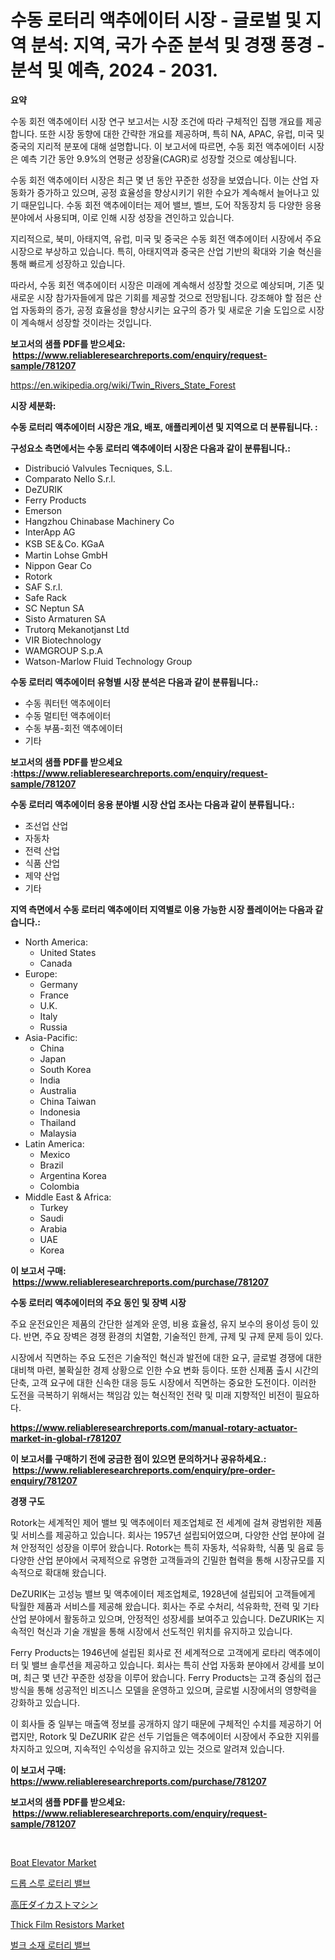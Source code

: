 <p><h1>수동 로터리 액추에이터 시장 - 글로벌 및 지역 분석: 지역, 국가 수준 분석 및 경쟁 풍경 - 분석 및 예측, 2024 - 2031.</h1></p><p><strong>요약</strong></p>
<p><p>수동 회전 액추에이터 시장 연구 보고서는 시장 조건에 따라 구체적인 집행 개요를 제공합니다. 또한 시장 동향에 대한 간략한 개요를 제공하며, 특히 NA, APAC, 유럽, 미국 및 중국의 지리적 분포에 대해 설명합니다. 이 보고서에 따르면, 수동 회전 액추에이터 시장은 예측 기간 동안 9.9%의 연평균 성장율(CAGR)로 성장할 것으로 예상됩니다.</p><p>수동 회전 액추에이터 시장은 최근 몇 년 동안 꾸준한 성장을 보였습니다. 이는 산업 자동화가 증가하고 있으며, 공정 효율성을 향상시키기 위한 수요가 계속해서 늘어나고 있기 때문입니다. 수동 회전 액추에이터는 제어 밸브, 벨브, 도어 작동장치 등 다양한 응용 분야에서 사용되며, 이로 인해 시장 성장을 견인하고 있습니다.</p><p>지리적으로, 북미, 아태지역, 유럽, 미국 및 중국은 수동 회전 액추에이터 시장에서 주요 시장으로 부상하고 있습니다. 특히, 아태지역과 중국은 산업 기반의 확대와 기술 혁신을 통해 빠르게 성장하고 있습니다.</p><p>따라서, 수동 회전 액추에이터 시장은 미래에 계속해서 성장할 것으로 예상되며, 기존 및 새로운 시장 참가자들에게 많은 기회를 제공할 것으로 전망됩니다. 강조해야 할 점은 산업 자동화의 증가, 공정 효율성을 향상시키는 요구의 증가 및 새로운 기술 도입으로 시장이 계속해서 성장할 것이라는 것입니다.</p></p>
<p><strong>보고서의 샘플 PDF를 받으세요: &nbsp;<a href="https://www.reliableresearchreports.com/enquiry/request-sample/781207">https://www.reliableresearchreports.com/enquiry/request-sample/781207</a></strong></p>
<p><a href="https://en.wikipedia.org/wiki/Twin_Rivers_State_Forest">https://en.wikipedia.org/wiki/Twin_Rivers_State_Forest</a></p>
<p><strong>시장 세분화:</strong></p>
<p><strong> 수동 로터리 액추에이터 시장은 개요, 배포, 애플리케이션 및 지역으로 더 분류됩니다. :</strong></p>
<p><strong>구성요소 측면에서는 수동 로터리 액추에이터 시장은 다음과 같이 분류됩니다.:</strong></p>
<p><ul><li>Distribució Valvules Tecniques, S.L.</li><li>Comparato Nello S.r.l.</li><li>DeZURIK</li><li>Ferry Products</li><li>Emerson</li><li>Hangzhou Chinabase Machinery Co</li><li>InterApp AG</li><li>KSB SE＆Co. KGaA</li><li>Martin Lohse GmbH</li><li>Nippon Gear Co</li><li>Rotork</li><li>SAF S.r.l.</li><li>Safe Rack</li><li>SC Neptun SA</li><li>Sisto Armaturen SA</li><li>Trutorq Mekanotjanst Ltd</li><li>VIR Biotechnology</li><li>WAMGROUP S.p.A</li><li>Watson-Marlow Fluid Technology Group</li></ul></p>
<p><strong> 수동 로터리 액추에이터 유형별 시장 분석은 다음과 같이 분류됩니다.:</strong></p>
<p><ul><li>수동 쿼터턴 액추에이터</li><li>수동 멀티턴 액추에이터</li><li>수동 부품-회전 액추에이터</li><li>기타</li></ul></p>
<p><strong>보고서의 샘플 PDF를 받으세요 :<a href="https://www.reliableresearchreports.com/enquiry/request-sample/781207">https://www.reliableresearchreports.com/enquiry/request-sample/781207</a></strong></p>
<p><strong> 수동 로터리 액추에이터 응용 분야별 시장 산업 조사는 다음과 같이 분류됩니다.:</strong></p>
<p><ul><li>조선업 산업</li><li>자동차</li><li>전력 산업</li><li>식품 산업</li><li>제약 산업</li><li>기타</li></ul></p>
<p><strong>지역 측면에서 수동 로터리 액추에이터 지역별로 이용 가능한 시장 플레이어는 다음과 같습니다.:</strong></p>
<p><ul>
    <li>
        North America:
        <ul>
            <li>United States</li>
            <li>Canada</li>
        </ul>
    </li>
    <li>
        Europe:
        <ul>
            <li>Germany</li>
            <li>France</li>
            <li>U.K.</li>
            <li>Italy</li>
            <li>Russia</li>
        </ul>
    </li>
    <li>
        Asia-Pacific:
        <ul>
            <li>China</li>
            <li>Japan</li>
            <li>South Korea</li>
            <li>India</li>
            <li>Australia</li>
            <li>China Taiwan</li>
            <li>Indonesia</li>
            <li>Thailand</li>
            <li>Malaysia</li>
        </ul>
    </li>
    <li>
        Latin America:
        <ul>
            <li>Mexico</li>
            <li>Brazil</li>
            <li>Argentina Korea</li>
            <li>Colombia</li>
        </ul>
    </li>
    <li>
        Middle East & Africa:
        <ul>
            <li>Turkey</li>
            <li>Saudi</li>
            <li>Arabia</li>
            <li>UAE</li>
            <li>Korea</li>
        </ul>
    </li>
    </ul></p>
<p><strong>이 보고서 구매: &nbsp;<a href="https://www.reliableresearchreports.com/purchase/781207">https://www.reliableresearchreports.com/purchase/781207</a></strong></p>
<p><strong>수동 로터리 액추에이터의 주요 동인 및 장벽 시장</strong></p>
<p><p>주요 운전요인은 제품의 간단한 설계와 운영, 비용 효율성, 유지 보수의 용이성 등이 있다. 반면, 주요 장벽은 경쟁 환경의 치열함, 기술적인 한계, 규제 및 규제 문제 등이 있다.</p><p>시장에서 직면하는 주요 도전은 기술적인 혁신과 발전에 대한 요구, 글로벌 경쟁에 대한 대비책 마련, 불확실한 경제 상황으로 인한 수요 변화 등이다. 또한 신제품 출시 시간의 단축, 고객 요구에 대한 신속한 대응 등도 시장에서 직면하는 중요한 도전이다. 이러한 도전을 극복하기 위해서는 책임감 있는 혁신적인 전략 및 미래 지향적인 비전이 필요하다.</p></p>
<p><strong><a href="https://www.reliableresearchreports.com/manual-rotary-actuator-market-in-global-r781207">https://www.reliableresearchreports.com/manual-rotary-actuator-market-in-global-r781207</a></strong></p>
<p><strong>이 보고서를 구매하기 전에 궁금한 점이 있으면 문의하거나 공유하세요.: &nbsp;<a href="https://www.reliableresearchreports.com/enquiry/pre-order-enquiry/781207">https://www.reliableresearchreports.com/enquiry/pre-order-enquiry/781207</a></strong></p>
<p><strong>경쟁 구도</strong></p>
<p><p>Rotork는 세계적인 제어 밸브 및 액추에이터 제조업체로 전 세계에 걸쳐 광범위한 제품 및 서비스를 제공하고 있습니다. 회사는 1957년 설립되어였으며, 다양한 산업 분야에 걸쳐 안정적인 성장을 이루어 왔습니다. Rotork는 특히 자동차, 석유화학, 식품 및 음료 등 다양한 산업 분야에서 국제적으로 유명한 고객들과의 긴밀한 협력을 통해 시장규모를 지속적으로 확대해 왔습니다.</p><p>DeZURIK는 고성능 밸브 및 액추에이터 제조업체로, 1928년에 설립되어 고객들에게 탁월한 제품과 서비스를 제공해 왔습니다. 회사는 주로 수처리, 석유화학, 전력 및 기타 산업 분야에서 활동하고 있으며, 안정적인 성장세를 보여주고 있습니다. DeZURIK는 지속적인 혁신과 기술 개발을 통해 시장에서 선도적인 위치를 유지하고 있습니다.</p><p>Ferry Products는 1946년에 설립된 회사로 전 세계적으로 고객에게 로타리 액추에이터 및 밸브 솔루션을 제공하고 있습니다. 회사는 특히 산업 자동화 분야에서 강세를 보이며, 최근 몇 년간 꾸준한 성장을 이루어 왔습니다. Ferry Products는 고객 중심의 접근방식을 통해 성공적인 비즈니스 모델을 운영하고 있으며, 글로벌 시장에서의 영향력을 강화하고 있습니다.</p><p>이 회사들 중 일부는 매출액 정보를 공개하지 않기 때문에 구체적인 수치를 제공하기 어렵지만, Rotork 및 DeZURIK 같은 선두 기업들은 액추에이터 시장에서 주요한 지위를 차지하고 있으며, 지속적인 수익성을 유지하고 있는 것으로 알려져 있습니다.</p></p>
<p><strong>이 보고서 구매: &nbsp; <a href="https://www.reliableresearchreports.com/purchase/781207">https://www.reliableresearchreports.com/purchase/781207</a></strong></p>
<p><strong>보고서의 샘플 PDF를 받으세요: &nbsp;<a href="https://www.reliableresearchreports.com/enquiry/request-sample/781207">https://www.reliableresearchreports.com/enquiry/request-sample/781207</a></strong><strong></strong></p>
<p>&nbsp;</p>
<p><p><a href="https://issuu.com/reportprime-2/docs/boat-elevator-market-size-2030.pptx">Boat Elevator Market</a></p><p><a href="https://github.com/Nicolasrown5/Market-Research-Report-List-1/blob/main/5967127159078.md">드롭 스루 로터리 밸브</a></p><p><a href="https://github.com/roulaayoub-saad/Market-Research-Report-List-1/blob/main/9270741149343.md">高圧ダイカストマシン</a></p><p><a href="https://github.com/Hazelklievgspy6vdcsmu106w/Market-Research-Report-List-3/blob/main/thick-film-resistors-market.md">Thick Film Resistors Market</a></p><p><a href="https://github.com/rcabello548/Market-Research-Report-List-2/blob/main/1455622159077.md">벌크 소재 로터리 밸브</a></p></p>